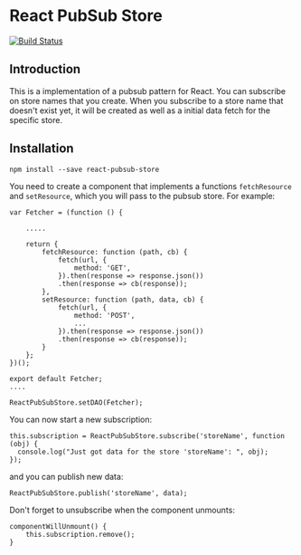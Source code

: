 # React PubSub Store

[![Build Status](https://travis-ci.org/timoj/react-pubsub-store.svg?branch=master)](https://travis-ci.org/timoj/react-pubsub-store)

## Introduction

This is a implementation of a pubsub pattern for React. You can subscribe on store names that you create. When you subscribe to a store name that doesn't exist yet, it will be created as well as a initial data fetch for the specific store.

## Installation

`npm install --save react-pubsub-store`

You need to create a component that implements a functions `fetchResource` and `setResource`, which you will pass to the pubsub store. For example:
```
var Fetcher = (function () {

    .....

    return {
        fetchResource: function (path, cb) {
            fetch(url, {
                method: 'GET',
            }).then(response => response.json())
            .then(response => cb(response));
        },
        setResource: function (path, data, cb) {
            fetch(url, {
                method: 'POST',
                ...
            }).then(response => response.json())
            .then(response => cb(response));
        }
    };
})();

export default Fetcher;
....

ReactPubSubStore.setDAO(Fetcher);
```

You can now start a new subscription:
```
this.subscription = ReactPubSubStore.subscribe('storeName', function (obj) {
  console.log("Just got data for the store 'storeName': ", obj);
});
```

and you can publish new data:
```
ReactPubSubStore.publish('storeName', data);
```

Don't forget to unsubscribe when the component unmounts:
```$xslt
componentWillUnmount() {
    this.subscription.remove();
}
```